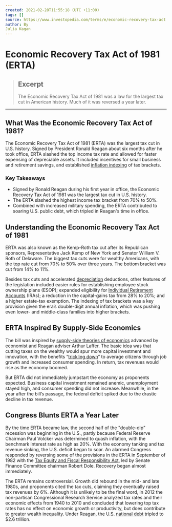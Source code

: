 ```yaml
---
created: 2021-02-28T11:55:18 (UTC +11:00)
tags: []
source: https://www.investopedia.com/terms/e/economic-recovery-tax-act.asp
author: By
Julia Kagan
---
```


# Economic Recovery Tax Act of 1981 (ERTA)

> ## Excerpt
> The Economic Recovery Tax Act of 1981 was a law for the largest tax cut in American history. Much of it was reversed a year later.

---
## What Was the Economic Recovery Tax Act of 1981?

The Economic Recovery Tax Act of 1981 (ERTA) was the largest tax cut in U.S. history. Signed by President Ronald Reagan about six months after he took office, ERTA slashed the top income tax rate and allowed for faster expensing of depreciable assets. It included incentives for small business and retirement savings, and established [inflation indexing](https://www.investopedia.com/terms/t/tax-indexing.asp) of tax brackets.

### Key Takeaways

-   Signed by Ronald Reagan during his first year in office, the Economic Recovery Tax Act of 1981 was the largest tax cut in U.S. history.
-   The ERTA slashed the highest income tax bracket from 70% to 50%.
-   Combined with increased military spending, the ERTA contributed to soaring U.S. public debt, which tripled in Reagan's time in office.

## Understanding the Economic Recovery Tax Act of 1981

ERTA was also known as the Kemp-Roth tax cut after its Republican sponsors, Representative Jack Kemp of New York and Senator William V. Roth of Delaware. The biggest tax cuts were for wealthy Americans, with the top rate cut from 70% to 50% over three years. The bottom bracket was cut from 14% to 11%.

Besides tax cuts and accelerated [depreciation](https://www.investopedia.com/terms/d/depreciation.asp) deductions, other features of the legislation included easier rules for establishing employee stock ownership plans (ESOP); expanded eligibility for [Individual Retirement Accounts](https://www.investopedia.com/terms/i/ira.asp) (IRAs); a reduction in the capital-gains tax from 28% to 20%; and a higher estate-tax exemption. The indexing of tax brackets was a key provision given the era’s double-digit annual inflation, which was pushing even lower- and middle-class families into higher brackets.

## ERTA Inspired By Supply-Side Economics

The bill was inspired by [supply-side theories of economics](https://www.investopedia.com/terms/s/supply-sidetheory.asp) advanced by economist and Reagan adviser Arthur Laffer. The basic idea was that cutting taxes on the wealthy would spur more capital investment and innovation, with the benefits “[trickling down](https://www.investopedia.com/terms/t/trickledowntheory.asp)” to average citizens through job growth and increased consumer spending. In return, tax revenues would rise as the economy boomed.

But ERTA did not immediately jumpstart the economy as proponents expected. Business capital investment remained anemic, unemployment stayed high, and consumer spending did not increase. Meanwhile, in the year after the bill’s passage, the federal deficit spiked due to the drastic decline in tax revenue.

## Congress Blunts ERTA a Year Later

By the time ERTA became law, the second half of the "double-dip" recession was beginning in the U.S., partly because Federal Reserve Chairman Paul Volcker was determined to quash inflation, with the benchmark interest rate as high as 20%. With the economy tanking and tax revenue sinking, the U.S. deficit began to soar. An alarmed Congress responded by reversing some of the provisions in the ERTA in September of 1982 with the [Tax Equity and Fiscal Responsibility Act](https://www.investopedia.com/terms/t/tefra.asp), led by Senate Finance Committee chairman Robert Dole. Recovery began almost immediately.

The ERTA remains controversial. Growth did rebound in the mid- and late 1980s, and proponents cited the tax cuts, claiming they eventually raised tax revenues by 6%. Although it is unlikely to be the final word, in 2012 the non-partisan Congressional Research Service analyzed tax rates and their economic effects from 1940 to 2010 and concluded that lowering top tax rates has no effect on economic growth or productivity, but does contribute to greater wealth inequality. Under Reagan, the U.S. [national debt](https://www.investopedia.com/terms/s/sovereign-debt.asp) tripled to $2.6 trillion.

